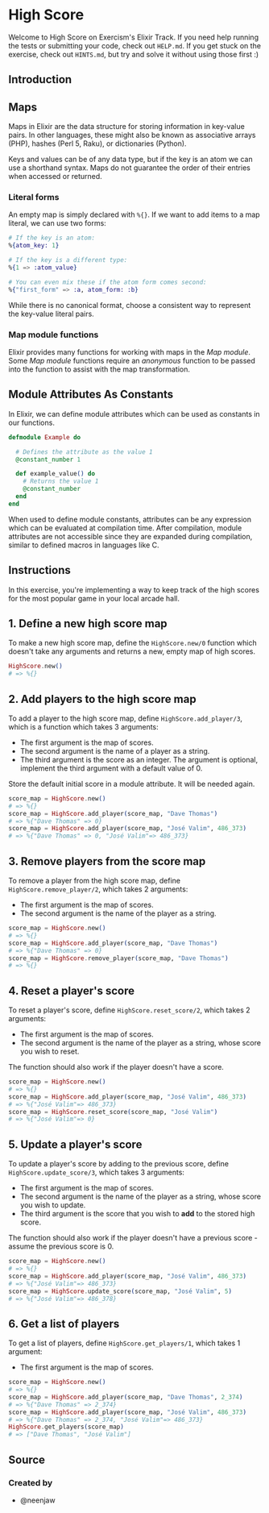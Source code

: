 # High Score

Welcome to High Score on Exercism's Elixir Track. If you need help running the
tests or submitting your code, check out `HELP.md`. If you get stuck on the
exercise, check out `HINTS.md`, but try and solve it without using those first
:)

## Introduction

## Maps

Maps in Elixir are the data structure for storing information in key-value
pairs. In other languages, these might also be known as associative arrays
(PHP), hashes (Perl 5, Raku), or dictionaries (Python).

Keys and values can be of any data type, but if the key is an atom we can use
a shorthand syntax. Maps do not guarantee the order of their entries when
accessed or returned.

### Literal forms

An empty map is simply declared with `%{}`. If we want to add items to a map
literal, we can use two forms:

```elixir
# If the key is an atom:
%{atom_key: 1}

# If the key is a different type:
%{1 => :atom_value}

# You can even mix these if the atom form comes second:
%{"first_form" => :a, atom_form: :b}
```

While there is no canonical format, choose a consistent way to represent the
key-value literal pairs.

### Map module functions

Elixir provides many functions for working with maps in the _Map module_. Some
_Map module_ functions require an _anonymous_ function to be passed into the
function to assist with the map transformation.

## Module Attributes As Constants

In Elixir, we can define module attributes which can be used as constants in
our functions.

```elixir
defmodule Example do

  # Defines the attribute as the value 1
  @constant_number 1

  def example_value() do
    # Returns the value 1
    @constant_number
  end
end
```

When used to define module constants, attributes can be any expression which
can be evaluated at compilation time. After compilation, module attributes are
not accessible since they are expanded during compilation, similar to defined
macros in languages like C.

## Instructions

In this exercise, you're implementing a way to keep track of the high scores
for the most popular game in your local arcade hall.

## 1. Define a new high score map

To make a new high score map, define the `HighScore.new/0` function which
doesn't take any arguments and returns a new, empty map of high scores.

```elixir
HighScore.new()
# => %{}
```

## 2. Add players to the high score map

To add a player to the high score map, define `HighScore.add_player/3`, which
is a function which takes 3 arguments:

- The first argument is the map of scores.
- The second argument is the name of a player as a string.
- The third argument is the score as an integer. The argument is optional,
  implement the third argument with a default value of 0.

Store the default initial score in a module attribute. It will be needed
again.

```elixir
score_map = HighScore.new()
# => %{}
score_map = HighScore.add_player(score_map, "Dave Thomas")
# => %{"Dave Thomas" => 0}
score_map = HighScore.add_player(score_map, "José Valim", 486_373)
# => %{"Dave Thomas" => 0, "José Valim"=> 486_373}
```

## 3. Remove players from the score map

To remove a player from the high score map, define
`HighScore.remove_player/2`, which takes 2 arguments:

- The first argument is the map of scores.
- The second argument is the name of the player as a string.

```elixir
score_map = HighScore.new()
# => %{}
score_map = HighScore.add_player(score_map, "Dave Thomas")
# => %{"Dave Thomas" => 0}
score_map = HighScore.remove_player(score_map, "Dave Thomas")
# => %{}
```

## 4. Reset a player's score

To reset a player's score, define `HighScore.reset_score/2`, which takes 2
arguments:

- The first argument is the map of scores.
- The second argument is the name of the player as a string, whose score you
  wish to reset.

The function should also work if the player doesn't have a score.

```elixir
score_map = HighScore.new()
# => %{}
score_map = HighScore.add_player(score_map, "José Valim", 486_373)
# => %{"José Valim"=> 486_373}
score_map = HighScore.reset_score(score_map, "José Valim")
# => %{"José Valim"=> 0}
```

## 5. Update a player's score

To update a player's score by adding to the previous score, define
`HighScore.update_score/3`, which takes 3 arguments:

- The first argument is the map of scores.
- The second argument is the name of the player as a string, whose score you
  wish to update.
- The third argument is the score that you wish to **add** to the stored high
  score.

The function should also work if the player doesn't have a previous score -
assume the previous score is 0.

```elixir
score_map = HighScore.new()
# => %{}
score_map = HighScore.add_player(score_map, "José Valim", 486_373)
# => %{"José Valim"=> 486_373}
score_map = HighScore.update_score(score_map, "José Valim", 5)
# => %{"José Valim"=> 486_378}
```

## 6. Get a list of players

To get a list of players, define `HighScore.get_players/1`, which takes 1
argument:

- The first argument is the map of scores.

```elixir
score_map = HighScore.new()
# => %{}
score_map = HighScore.add_player(score_map, "Dave Thomas", 2_374)
# => %{"Dave Thomas" => 2_374}
score_map = HighScore.add_player(score_map, "José Valim", 486_373)
# => %{"Dave Thomas" => 2_374, "José Valim"=> 486_373}
HighScore.get_players(score_map)
# => ["Dave Thomas", "José Valim"]
```

## Source

### Created by

- @neenjaw
